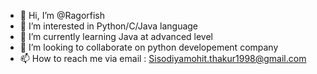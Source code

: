 - 👋 Hi, I’m @Ragorfish
- 👀 I’m interested in Python/C/Java language
- 🌱 I’m currently learning Java at advanced level
- 💞️ I’m looking to collaborate on python developement company
- 📫 How to reach me via email : Sisodiyamohit.thakur1998@gmail.com

<!---
Ragorfish/Ragorfish is a ✨ special ✨ repository because its `README.md` (this file) appears on your GitHub profile.
You can click the Preview link to take a look at your changes.
--->
